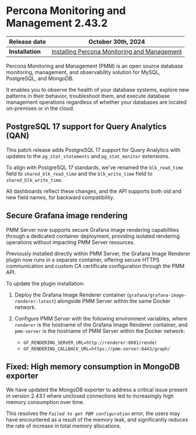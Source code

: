 # Percona Monitoring and Management 2.43.2

| **Release date** | October 30th, 2024                                                                                     |
| -----------------| ----------------------------------------------------------------------------------------------- |
| **Installation** | [Installing Percona Monitoring and Management](../quickstart/index.md) |

Percona Monitoring and Management (PMM) is an open source database monitoring, management, and observability solution for MySQL, PostgreSQL, and MongoDB.

It enables you to observe the health of your database systems, explore new patterns in their behavior, troubleshoot them, and execute database management operations regardless of whether your databases are located on-premises or in the cloud.

## PostgreSQL 17 support for Query Analytics (QAN)

This patch release adds PostgreSQL 17 support for Query Analytics with updates to the `pg_stat_statements` and `pg_stat_monitor` extensions.

To align with PostgreSQL 17 standards, we've renamed the `blk_read_time` field to `shared_blk_read_time` and the `blk_write_time` field to `shared_blk_write_time`.

All dashboards reflect these changes, and the API supports both old and new field names, for backward compatibility.

## Secure Grafana image rendering

PMM Server now supports secure Grafana image rendering capabilities through a dedicated container deployment, providing isolated rendering operations without impacting PMM Server resources.

Previously installed directly within PMM Server, the Grafana Image Renderer plugin now runs in a separate container, offering secure HTTPS communication and custom CA certificate configuration through the PMM API.

To update the plugin installation:

1. Deploy the Grafana Image Renderer container (`grafana/grafana-image-renderer:latest`) alongside PMM Server within the same Docker network.
2. Configure PMM Server with the following environment variables, where `renderer` is the hostname of the Grafana Image Renderer container, and `pmm-server` is the hostname of PMM Server within the Docker network: 

    - `GF_RENDERING_SERVER_URL=http://renderer:8081/render`
    - `GF_RENDERING_CALLBACK_URL=https://pmm-server:8443/graph/`

## Fixed: High memory consumption in MongoDB exporter

We have updated the MongoDB exporter to address a critical issue present in version 2.43.1 where unclosed connections led to increasingly high memory consumption over time.

This resolves the *`Failed to get PBM configuration`* error, the users may have encountered as a result of the memory leak, and significantly reduces the rate of increase in total memory allocations.